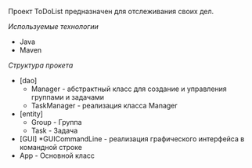 Проект ToDoList предназначен для отслеживания своих дел.

*Используемые технологии* 
* Java
* Maven

*Структура прокета*
* [dao]
  * Manager - абстрактный класс для создание и управления группами и задачами
  * TaskManager - реализация класса Manager
* [entity]
  * Group - Группа
  * Task - Задача
* [GUI]
  *GUICommandLine - реализация графического интерфейса в командной строке
* App - Основной класс 